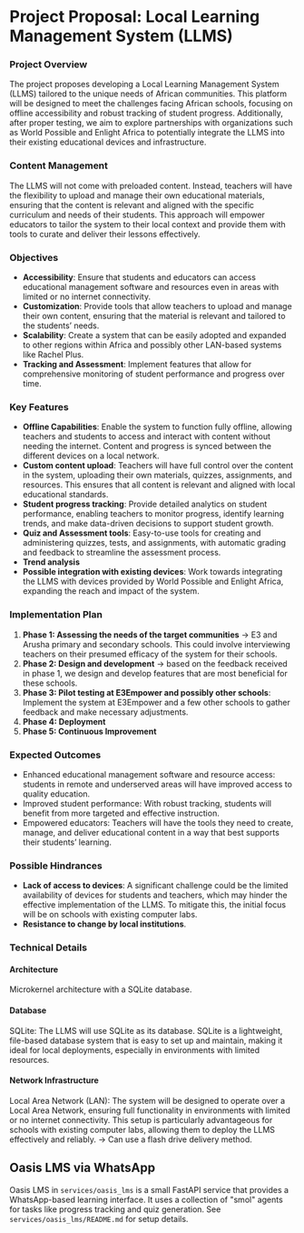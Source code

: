 **Project Proposal: Local Learning Management System (LLMS)**
======================================================

### Project Overview
The project proposes developing a Local Learning Management System (LLMS) tailored to the unique needs of African communities. This platform 
will be designed to meet the challenges facing African schools, focusing on offline accessibility and robust tracking of student progress. 
Additionally, after proper testing, we aim to explore partnerships with organizations such as World Possible and Enlight Africa to potentially 
integrate the LLMS into their existing educational devices and infrastructure.

### Content Management
The LLMS will not come with preloaded content. Instead, teachers will have the flexibility to upload and manage their own educational 
materials, ensuring that the content is relevant and aligned with the specific curriculum and needs of their students. This approach will 
empower educators to tailor the system to their local context and provide them with tools to curate and deliver their lessons effectively.

### Objectives
* **Accessibility**: Ensure that students and educators can access educational management software and resources even in areas with limited or 
no internet connectivity.
* **Customization**: Provide tools that allow teachers to upload and manage their own content, ensuring that the material is relevant and 
tailored to the students’ needs.
* **Scalability**: Create a system that can be easily adopted and expanded to other regions within Africa and possibly other LAN-based systems 
like Rachel Plus.
* **Tracking and Assessment**: Implement features that allow for comprehensive monitoring of student performance and progress over time.

### Key Features
* **Offline Capabilities**: Enable the system to function fully offline, allowing teachers and students to access and interact with content 
without needing the internet. Content and progress is synced between the different devices on a local network.
* **Custom content upload**: Teachers will have full control over the content in the system, uploading their own materials, quizzes, 
assignments, and resources. This ensures that all content is relevant and aligned with local educational standards.
* **Student progress tracking**: Provide detailed analytics on student performance, enabling teachers to monitor progress, identify learning 
trends, and make data-driven decisions to support student growth.
* **Quiz and Assessment tools**: Easy-to-use tools for creating and administering quizzes, tests, and assignments, with automatic grading and 
feedback to streamline the assessment process.
* **Trend analysis**
* **Possible integration with existing devices**: Work towards integrating the LLMS with devices provided by World Possible and Enlight 
Africa, expanding the reach and impact of the system.

### Implementation Plan
1. **Phase 1: Assessing the needs of the target communities** -> E3 and Arusha primary and secondary schools. This could involve interviewing 
teachers on their presumed efficacy of the system for their schools.
2. **Phase 2: Design and development** -> based on the feedback received in phase 1, we design and develop features that are most beneficial 
for these schools.
3. **Phase 3: Pilot testing at E3Empower and possibly other schools**: Implement the system at E3Empower and a few other schools to gather 
feedback and make necessary adjustments.
4. **Phase 4: Deployment**
5. **Phase 5: Continuous Improvement**

### Expected Outcomes
* Enhanced educational management software and resource access: students in remote and underserved areas will have improved access to quality 
education.
* Improved student performance: With robust tracking, students will benefit from more targeted and effective instruction.
* Empowered educators: Teachers will have the tools they need to create, manage, and deliver educational content in a way that best supports 
their students’ learning.

### Possible Hindrances
* **Lack of access to devices**: A significant challenge could be the limited availability of devices for students and teachers, which may 
hinder the effective implementation of the LLMS. To mitigate this, the initial focus will be on schools with existing computer labs.
* **Resistance to change by local institutions**.

### Technical Details
#### Architecture
Microkernel architecture with a SQLite database.

#### Database
SQLite: The LLMS will use SQLite as its database. SQLite is a lightweight, file-based database system that is easy to set up and maintain, 
making it ideal for local deployments, especially in environments with limited resources.

#### Network Infrastructure
Local Area Network (LAN): The system will be designed to operate over a Local Area Network, ensuring full functionality in environments with 
limited or no internet connectivity. This setup is particularly advantageous for schools with existing computer labs, allowing them to deploy 
the LLMS effectively and reliably. -> Can use a flash drive delivery method.


## Oasis LMS via WhatsApp
Oasis LMS in `services/oasis_lms` is a small FastAPI service that provides a WhatsApp-based learning interface. It uses a collection of "smol" agents for tasks like progress tracking and quiz generation. See `services/oasis_lms/README.md` for setup details.
